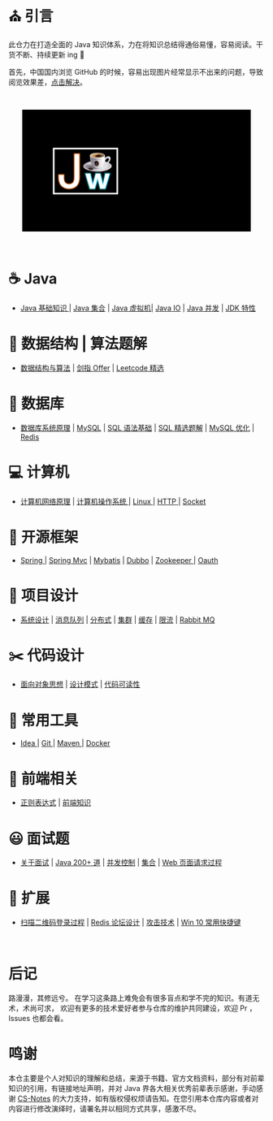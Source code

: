 # :church: 引言

此仓力在打造全面的 Java 知识体系，力在将知识总结得通俗易懂，容易阅读。干货不断、持续更新 ing  :hugs: 

首先，中国国内浏览 GitHub 的时候，容易出现图片经常显示不出来的问题，导致阅览效果差，[点击解决](https://github.com/Code-Jackwen/ZJW-Summary/blob/main/notes-md/Git/Git%20Hub%20%E5%9B%BE%E7%89%87%E6%98%BE%E7%A4%BA%E4%B8%8D%E5%87%BA%E6%9D%A5%E7%9A%84%E9%97%AE%E9%A2%98%E8%A7%A3%E5%86%B3.md)。

<br>

<div>
<p align="center">
    <a href="https://github.com/Code-Jackwen" target="_blank" rel="noopener noreferrer">
        <img src="https://github.com/Code-Jackwen/OtherPictures/blob/main/pic/5.jpg" alt="logo" width="450px" />
    </a>
</p>
</div>

<br>

# :coffee:  Java	

- [Java 基础知识 ](notesmd/Java/Java%20基础.md) | [Java 集合](notesmd/Java/Java%20容器.md) | [Java 虚拟机](notesmd/Java%20虚拟机.md)| [Java IO](notesmd/Java/Java%20IO.md) | [Java 并发](notesmd/Java/Java%20并发.md) | [JDK 特性](notesmd/Java/Jdk%20特性.md)

# 📝  数据结构 | 算法题解

- [数据结构与算法](notesmd/Algorithm/数据结构%20-%20目录.md) | [剑指 Offer](To%20offer/剑指%20Offer%20-%20目录.md) | [Leetcode 精选](notesmd/) 

# :date:  数据库 

- [数据库系统原理](notesmd/Database/数据库系统原理.md) | [ MySQL](notesmd/Database/MySQL.md) | [SQL 语法基础](notesmd/Database/SQL%20语法.md) | [SQL 精选题解](notesmd/) | [MySQL 优化](notesmd/) | [Redis](notesmd/Database/Redis.md) 

# :computer:  ​计算机

- [计算机网络原理](notesmd/Computer/计算机网络%20-%20目录.md) | [计算机操作系统 ](notesmd/Computer/计算机操作系统%20-%20目录.md)| [Linux ](notesmd/Computer/Linux.md)| [HTTP ](notesmd/Computer/HTTP.md) | [Socket ](notesmd/Computer/Socket.md) 

# :european_castle: 开源框架  

- [Spring ](notesmd/Framework)| [Spring Mvc](notesmd/Framework) | [Mybatis](notesmd/Framework) | [Dubbo](notesmd/Framework) | [Zookeeper ](notesmd/Framework) | [Oauth](notesmd/Framework)

# :straight_ruler:  项目设计   

- [系统设计](notesmd/Project/系统设计基础.md) | [消息队列](notesmd/Project/消息队列.md) | [ 分布式](notesmd/Project/分布式.md) | [集群](notesmd/Project/集群.md) | [缓存](notesmd/Project/缓存.md) | [限流](notesmd/Project/限流.md) | [Rabbit MQ](notesmd/Project/Rabbit%20MQ.md)

# :scissors:  代码设计

-  [面向对象思想](notesmd/Code/面向对象思想.md) | [设计模式](notesmd/DesignPattern设计模式%20-%20目录.md) | [代码可读性](notesmd/Code/代码可读性.md) 

# :wrench:  常用工具 

- [Idea ](notesmd/Tools/IDEA.md)| [Git ](notesmd/Tools/Git.md)| [Maven ](notesmd/Tools/Maven.md)| [Docker](notesmd/Tools/Docker.md)

# :strawberry:  ​前端相关

- [正则表达式](notesmd/Front/正则表达式.md) | [前端知识](notesmd/)

# :smiley: 面试题

- [关于面试](notesmd/Interview/关于面试.md) | [Java 200+ 道](notesmd/Interview/Java%20200+%20道.md) | [并发控制](notesmd/Interview/并发控制.md) | [集合](notesmd/Interview/集合.md) | [Web 页面请求过程](notesmd/Interview/Web%20页面请求过程.md)

# :game_die: 扩展

- [扫描二维码登录过程](notes-md/Extend/扫描二维码登录过程.md) | [Redis 论坛设计](notes-md/Extend/Redis%20论坛设计.md) | [攻击技术](notes-md/Extend/攻击技术.md) | [Win 10 常用快捷键](notes-md/Extend/Win%2010%20常用快捷键.md)

<br>

# 后记

路漫漫，其修远兮。 在学习这条路上难免会有很多盲点和学不完的知识。有道无术，术尚可求， 欢迎有更多的技术爱好者参与仓库的维护共同建设，欢迎 Pr ，Issues 也都会看。



# 鸣谢

本仓主要是个人对知识的理解和总结，来源于书籍、官方文档资料，部分有对前辈知识的引用，有链接地址声明，并对 Java 界各大相关优秀前辈表示感谢，手动感谢 [CS-Notes](https://github.com/CyC2018/CS-Notes) 的大力支持，如有版权侵权烦请告知。在您引用本仓库内容或者对内容进行修改演绎时，请署名并以相同方式共享，感激不尽。

